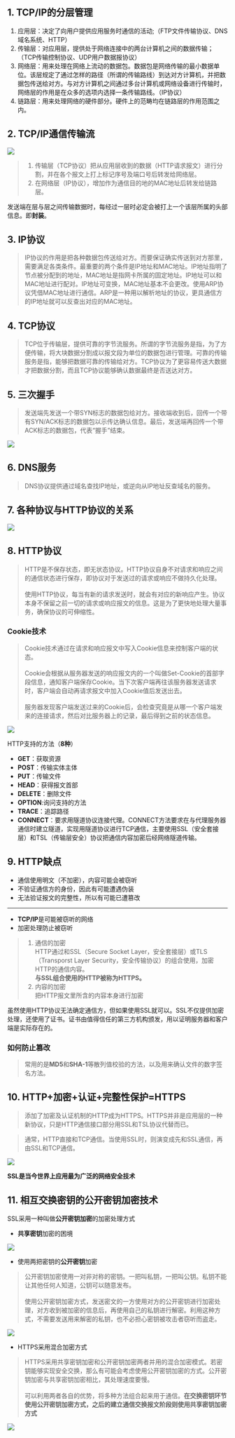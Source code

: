 ## 1. TCP/IP的分层管理
1. 应用层：决定了向用户提供应用服务时通信的活动;（FTP文件传输协议、DNS域名系统、HTTP）
2. 传输层：对应用层，提供处于网络连接中的两台计算机之间的数据传输；（TCP传输控制协议、UDP用户数据报协议）
3. 网络层：用来处理在网络上流动的数据包。数据包是网络传输的最小数据单位。该层规定了通过怎样的路径（所谓的传输路线）到达对方计算机，并把数据包传送给对方。与对方计算机之间通过多台计算机或网络设备进行传输时，网络层的作用是在众多的选项内选择一条传输路线。（IP协议）
4. 链路层：用来处理网络的硬件部分。硬件上的范畴均在链路层的作用范围之内。 

## 2. TCP/IP通信传输流
![](https://user-gold-cdn.xitu.io/2019/7/5/16bc0f97162b3474?w=749&h=657&f=png&s=307808)
> 1. 传输层（TCP协议）把从应用层收到的数据（HTTP请求报文）进行分割，并在各个报文上打上标记序号及端口号后转发给网络层。
> 2. 在网络层（IP协议），增加作为通信目的地的MAC地址后转发给链路层。

发送端在层与层之间传输数据时，每经过一层时必定会被打上一个该层所属的头部信息。即**封装**。

## 3. IP协议
> IP协议的作用是把各种数据包传送给对方。而要保证确实传送到对方那里，需要满足各类条件。最重要的两个条件是IP地址和MAC地址。IP地址指明了节点被分配到的地址，MAC地址是指网卡所属的固定地址。IP地址可以和MAC地址进行配对。IP地址可变换，MAC地址基本不会更改。使用ARP协议凭借MAC地址进行通信。ARP是一种用以解析地址的协议，更具通信方的IP地址就可以反查出对应的MAC地址。

## 4. TCP协议
> TCP位于传输层，提供可靠的字节流服务。所谓的字节流服务是指，为了方便传输，将大块数据分割成以报文段为单位的数据包进行管理。可靠的传输服务是指，能够把数据可靠的传输给对方。TCP协议为了更容易传送大数据才把数据分割，而且TCP协议能够确认数据最终是否送达对方。

## 5. 三次握手
> 发送端先发送一个带SYN标志的数据包给对方。接收端收到后，回传一个带有SYN/ACK标志的数据包以示传达确认信息。最后，发送端再回传一个带ACK标志的数据包，代表“握手”结束。

![](https://user-gold-cdn.xitu.io/2019/7/5/16bc0f9716823422?w=746&h=406&f=png&s=233553)

## 6. DNS服务
> DNS协议提供通过域名查找IP地址，或逆向从IP地址反查域名的服务。

## 7. 各种协议与HTTP协议的关系
![](https://user-gold-cdn.xitu.io/2019/7/5/16bc0f9716aeff24?w=673&h=940&f=png&s=477244)

## 8. HTTP协议
> HTTP是不保存状态，即无状态协议。HTTP协议自身不对请求和响应之间的通信状态进行保存，即协议对于发送过的请求或响应不做持久化处理。<br><br> 使用HTTP协议，每当有新的请求发送时，就会有对应的新响应产生。协议本身不保留之前一切的请求或响应报文的信息。这是为了更快地处理大量事务，确保协议的可伸缩性。

### Cookie技术
> Cookie技术通过在请求和响应报文中写入Cookie信息来控制客户端的状态。<br><br> Cookie会根据从服务器发送的响应报文内的一个叫做Set-Cookie的首部字段信息，通知客户端保存Cookie。当下次客户端再往该服务器发送请求时，客户端会自动再请求报文中加入Cookie值后发送出去。<br><br> 服务器发现客户端发送过来的Cookie后，会检查究竟是从哪一个客户端发来的连接请求，然后对比服务器上的记录，最后得到之前的状态信息。

![](https://user-gold-cdn.xitu.io/2019/7/5/16bc102d11f18590?w=651&h=485&f=png&s=88778)

HTTP支持的方法（**8种**）
* **GET**：获取资源
* **POST**：传输实体主体
* **PUT**：传输文件
* **HEAD**：获得报文首部
* **DELETE**：删除文件
* **OPTION**:询问支持的方法
* **TRACE**：追踪路径
* **CONNECT**：要求用隧道协议连接代理。CONNECT方法要求在与代理服务器通信时建立隧道，实现用隧道协议进行TCP通信，主要使用SSL（安全套接层）和TSL（传输层安全）协议把通信内容加密后经网络隧道传输。

## 9. HTTP缺点
* 通信使用明文（不加密），内容可能会被窃听
* 不验证通信方的身份，因此有可能遭遇伪装
* 无法验证报文的完整性，所以有可能已遭篡改
---
* **TCP/IP**是可能被窃听的网络
* 加密处理防止被窃听
> 1. 通信的加密<br>HTTP通过和SSL（Secure Socket Layer，安全套接层）或TLS（Transporst Layer Security，安全传输协议）的组合使用，加密HTTP的通信内容。<br>**与SSL组合使用的HTTP被称为HTTPS。**
> 2. 内容的加密 <br>
把HTTP报文里所含的内容本身进行加密

虽然使用HTTP协议无法确定通信方，但如果使用SSL就可以。SSL不仅提供加密处理，还使用了证书。证书由值得信任的第三方机构颁发，用以证明服务器和客户端是实际存在的。

### 如何防止篡改
> 常用的是**MD5**和**SHA-1**等散列值校验的方法，以及用来确认文件的数字签名方法。

## 10. HTTP+加密+认证+完整性保护=HTTPS
> 添加了加密及认证机制的HTTP成为HTTPS。HTTPS并非是应用层的一种新协议，只是HTTP通信接口部分用SSL和TSL协议代替而已。

> 通常，HTTP直接和TCP通信。当使用SSL时，则演变成先和SSL通信，再由SSL和TCP通信。

![](https://user-gold-cdn.xitu.io/2019/7/5/16bc2028cbe0296a?w=648&h=256&f=png&s=41348)

**SSL是当今世界上应用最为广泛的网络安全技术**

## 11. 相互交换密钥的公开密钥加密技术
SSL采用一种叫做**公开密钥加密**的加密处理方式

* **共享密钥**加密的困境

![](https://user-gold-cdn.xitu.io/2019/7/5/16bc20a2334730d6?w=580&h=402&f=png&s=146679)

* 使用两把密钥的**公开密钥**加密
> 公开密钥加密使用一对非对称的密钥。一把叫私钥，一把叫公钥。私钥不能让其他任何人知道，公钥可以随意发布。<br><br>使用公开密钥加密方式，发送密文的一方使用对方的公开密钥进行加密处理，对方收到被加密的信息后，再使用自己的私钥进行解密。利用这种方式，不需要发送用来解密的私钥，也不必担心密钥被攻击者窃听而盗走。

![](https://i.loli.net/2019/07/05/5d1f4383cb36d23785.png)

* HTTPS采用混合加密方式

> HTTPS采用共享密钥加密和公开密钥加密两者并用的混合加密模式。若密钥能够实现安全交换，那么有可能会考虑使用公开密钥加密的方式。公开密钥加密与共享密钥加密相比，其处理速度要慢。<br><br>可以利用两者各自的优势，将多种方法组合起来用于通信。**在交换密钥环节使用公开密钥加密方式，之后的建立通信交换报文阶段则使用共享密钥加密方式**

![](https://i.loli.net/2019/07/05/5d1f429a6388654378.png)

